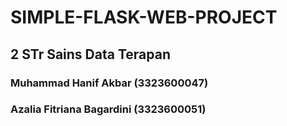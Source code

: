 # SIMPLE-FLASK-WEB-PROJECT
## 2 STr Sains Data Terapan

### Muhammad Hanif Akbar (3323600047)
### Azalia Fitriana Bagardini (3323600051)
